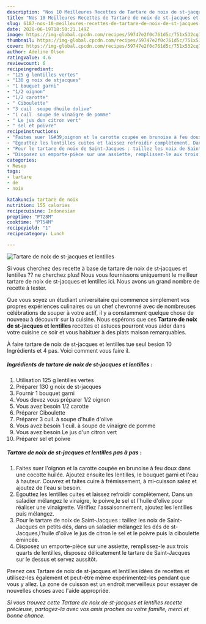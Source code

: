 ```yaml
---
description: "Nos 10 Meilleures Recettes de Tartare de noix de st-jacques et lentilles"
title: "Nos 10 Meilleures Recettes de Tartare de noix de st-jacques et lentilles"
slug: 6187-nos-10-meilleures-recettes-de-tartare-de-noix-de-st-jacques-et-lentilles
date: 2020-06-19T18:50:21.149Z
image: https://img-global.cpcdn.com/recipes/59747e2f0c761d5c/751x532cq70/tartare-de-noix-de-st-jacques-et-lentilles-photo-principale-de-la-recette.jpg
thumbnail: https://img-global.cpcdn.com/recipes/59747e2f0c761d5c/751x532cq70/tartare-de-noix-de-st-jacques-et-lentilles-photo-principale-de-la-recette.jpg
cover: https://img-global.cpcdn.com/recipes/59747e2f0c761d5c/751x532cq70/tartare-de-noix-de-st-jacques-et-lentilles-photo-principale-de-la-recette.jpg
author: Adeline Olson
ratingvalue: 4.6
reviewcount: 6
recipeingredient:
- "125 g lentilles vertes"
- "130 g noix de stjacques"
- "1 bouquet garni"
- "1/2 oignon"
- "1/2 carotte"
- " Ciboulette"
- "3 cuil  soupe dhuile dolive"
- "1 cuil  soupe de vinaigre de pomme"
- " Le jus dun citron vert"
- " sel et poivre"
recipeinstructions:
- "Faites suer l&#39;oignon et la carotte coupée en brunoise à feu doux dans une cocotte huilée. Ajoutez ensuite les lentilles, le bouquet garni et l&#39;eau à hauteur. Couvrez et faites cuire à frémissement, à mi-cuisson salez et ajoutez de l&#39;eau si besoin."
- "Égouttez les lentilles cuites et laissez refroidir complètement. Dans un saladier mélangez le vinaigre, le poivre,le sel et l&#39;huile d&#39;olive pour réaliser une vinaigrette. Vérifiez l&#39;assaisonnement, ajoutez les lentilles puis mélangez."
- "Pour le tartare de noix de Saint-Jacques : taillez les noix de Saint-Jacques en petits dés, dans un saladier mélangez les dés de st-Jacques,l&#39;huile d&#39;olive le jus de citron le sel et le poivre puis la ciboulette émincée."
- "Disposez un emporte-pièce sur une assiette, remplissez-le aux trois quarts de lentilles, disposez délicatement le tartare de Saint-Jacques sur le dessus et servez aussitôt."
categories:
- Resep
tags:
- tartare
- de
- noix

katakunci: tartare de noix 
nutrition: 155 calories
recipecuisine: Indonesian
preptime: "PT28M"
cooktime: "PT54M"
recipeyield: "1"
recipecategory: Lunch

---
```



![Tartare de noix de st-jacques et lentilles](https://img-global.cpcdn.com/recipes/59747e2f0c761d5c/751x532cq70/tartare-de-noix-de-st-jacques-et-lentilles-photo-principale-de-la-recette.jpg)

Si vous cherchez des recette à base de tartare de noix de st-jacques et lentilles ?? ne cherchez plus! Nous vous fournissons uniquement le meilleur tartare de noix de st-jacques et lentilles ici. Nous avons un grand nombre de recette à tester.

Que vous soyez un étudiant universitaire qui commence simplement vos propres expériences culinaires ou un chef chevronné avec de nombreuses célébrations de souper à votre actif, il y a constamment quelque chose de nouveau à découvrir sur la cuisine. Nous espérons que ces <strong> Tartare de noix de st-jacques et lentilles </strong> recettes et astuces pourront vous aider dans votre cuisine ce soir et vous habituer à des plats maison remarquables.

<!--inarticleads1-->

À faire tartare de noix de st-jacques et lentilles tue seul besion 10 Ingrédients et 4 pas. Voici comment vous faire il.

##### Ingrédients de tartare de noix de st-jacques et lentilles :

1. Utilisation 125 g lentilles vertes
1. Préparer 130 g noix de st-jacques
1. Fournir 1 bouquet garni
1. Vous devez vous préparer 1/2 oignon
1. Vous avez besoin 1/2 carotte
1. Préparer  Ciboulette
1. Préparer 3 cuil. à soupe d&#39;huile d&#39;olive
1. Vous avez besoin 1 cuil. à soupe de vinaigre de pomme
1. Vous avez besoin  Le jus d&#39;un citron vert
1. Préparer  sel et poivre




<!--inarticleads2-->

##### Tartare de noix de st-jacques et lentilles pas à pas :

1. Faites suer l&#39;oignon et la carotte coupée en brunoise à feu doux dans une cocotte huilée. Ajoutez ensuite les lentilles, le bouquet garni et l&#39;eau à hauteur. Couvrez et faites cuire à frémissement, à mi-cuisson salez et ajoutez de l&#39;eau si besoin.
1. Égouttez les lentilles cuites et laissez refroidir complètement. Dans un saladier mélangez le vinaigre, le poivre,le sel et l&#39;huile d&#39;olive pour réaliser une vinaigrette. Vérifiez l&#39;assaisonnement, ajoutez les lentilles puis mélangez.
1. Pour le tartare de noix de Saint-Jacques : taillez les noix de Saint-Jacques en petits dés, dans un saladier mélangez les dés de st-Jacques,l&#39;huile d&#39;olive le jus de citron le sel et le poivre puis la ciboulette émincée.
1. Disposez un emporte-pièce sur une assiette, remplissez-le aux trois quarts de lentilles, disposez délicatement le tartare de Saint-Jacques sur le dessus et servez aussitôt.




<!--inarticleads1-->

<p>
Prenez ces Tartare de noix de st-jacques et lentilles idées de recettes et utilisez-les également et peut-être même expérimentez-les pendant que vous y allez. La zone de cuisson est un endroit merveilleux pour essayer de nouvelles choses avec l'aide appropriée.
</p>

<p>
<i>Si vous trouvez cette Tartare de noix de st-jacques et lentilles recette précieuse, partagez-la avec vos amis proches ou votre famille, merci et bonne chance.</i>
</p>
